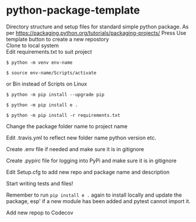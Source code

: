 # python-package-template
Directory structure and setup files for standard simple python package. As per https://packaging.python.org/tutorials/packaging-projects/
Press Use template button to create a new repostory  
Clone to local system    
Edit requirements.txt to suit project  
```
$ python -m venv env-name
```
```
$ source env-name/Scripts/activate
```
or Bin instead of Scripts on Linux  
```
$ python -m pip install --upgrade pip
```
```
$ python -m pip install e .
````  
```
$ python -m pip install -r requirements.txt
```
Change the package folder name to project name 

Edit .travis.yml to reflect new folder name python version etc.  

Create .env file if needed and make sure it is in gitignore  

Create .pypirc file for logging into PyPi and make sure it is in gitignore  

Edit Setup.cfg to add new repo and package name and description  

Start writing tests and files!

Remember to run ```pip install e .``` again to install locally and update the package, esp' if a new module has been added and pytest cannot import it.  

Add new repop to Codecov
